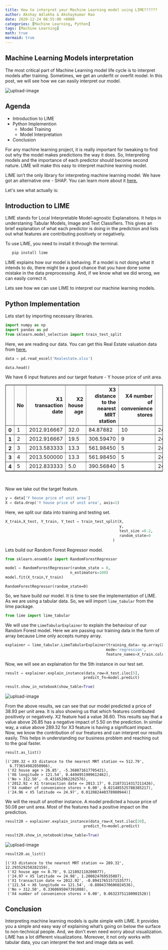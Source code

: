 ```yaml
---
title: How to interpret your Machine Learning model using LIME??????
author: Akshay Adlakha & Akshaykumar Rao
date: 2020-12-24 06:55:00 +0800
categories: [Machine Learning, Python]
tags: [Machine Learning]
math: true 
mermaid: true
---
```



## Machine Learning Models interpretation

The most critical part of Machine Learning model life cycle is to interpret models after training. Sometimes, we get an underfit or overfit model. In this post, we will see how we can easily interpret our model. 

![upload-image](/assets/img/sample/modelinter1.jpg)

## Agenda

- Introduction to LIME
- Python Implemention
  - Model Training 
  - Model Interpretation
- Conclusion
 
For any machine learning project, it is really important for tweaking to find out why the model makes predictions the way it does. So, Interpreting models and the importance of each predictor should become second nature. LIME will make this easy to interpret machine learning model.

LIME isn’t the only library for interpreting machine learning model. We have got an alternative one -  SHAP. You can learn more about it [here.](https://thinkdatascience.github.io/posts/Interpretation_using_SHAP/)

Let's see what actually is:

## Introduction to LIME

LIME stands for Local Interpretable Model-agnostic Explanations. It helps in understaning Tabular Models, Image and Text Classifiers. This gives an brief explanation of what each predictor is doing in the prediction and lists out what features are contributing positively or negatively.

To use LIME, you need to install it through the terminal.
 
 ```python
    pip install lime
 ```
 
LIME explains how our model is behaving. If a model is not doing what it intends to do, there might be a good chance that you have done some mistake in the data preprocessing. And, if we know what we did wrong, we can easily correct it. 

Lets see how we can use LIME to interpret our machine learning models.

## Python Implementation

Lets start by importing necessary libraries.

```python
import numpy as np
import pandas as pd
from sklearn.model_selection import train_test_split
```

Here, we are reading our data. You can get this Real Estate valuation data from [here.](https://archive.ics.uci.edu/ml/datasets/Real+estate+valuation+data+set)

```python
data = pd.read_excel('Realestate.xlsx')
```


```python
data.head()
```


We have 6 input features and our target feature - Y house price of unit area.

<div>
<style scoped>
    .dataframe tbody tr th:only-of-type {
        vertical-align: middle;
    }

    .dataframe tbody tr th {
        vertical-align: top;
    }

    .dataframe thead th {
        text-align: right;
    }
</style>
<table border="1" class="dataframe">
  <thead>
    <tr style="text-align: right;">
      <th></th>
      <th>No</th>
      <th>X1 transaction date</th>
      <th>X2 house age</th>
      <th>X3 distance to the nearest MRT station</th>
      <th>X4 number of convenience stores</th>
      <th>X5 latitude</th>
      <th>X6 longitude</th>
      <th>Y house price of unit area</th>
    </tr>
  </thead>
  <tbody>
    <tr>
      <th>0</th>
      <td>1</td>
      <td>2012.916667</td>
      <td>32.0</td>
      <td>84.87882</td>
      <td>10</td>
      <td>24.98298</td>
      <td>121.54024</td>
      <td>37.9</td>
    </tr>
    <tr>
      <th>1</th>
      <td>2</td>
      <td>2012.916667</td>
      <td>19.5</td>
      <td>306.59470</td>
      <td>9</td>
      <td>24.98034</td>
      <td>121.53951</td>
      <td>42.2</td>
    </tr>
    <tr>
      <th>2</th>
      <td>3</td>
      <td>2013.583333</td>
      <td>13.3</td>
      <td>561.98450</td>
      <td>5</td>
      <td>24.98746</td>
      <td>121.54391</td>
      <td>47.3</td>
    </tr>
    <tr>
      <th>3</th>
      <td>4</td>
      <td>2013.500000</td>
      <td>13.3</td>
      <td>561.98450</td>
      <td>5</td>
      <td>24.98746</td>
      <td>121.54391</td>
      <td>54.8</td>
    </tr>
    <tr>
      <th>4</th>
      <td>5</td>
      <td>2012.833333</td>
      <td>5.0</td>
      <td>390.56840</td>
      <td>5</td>
      <td>24.97937</td>
      <td>121.54245</td>
      <td>43.1</td>
    </tr>
  </tbody>
</table>
</div>
<br>


Now we take out the target feature.

```python
y = data['Y house price of unit area']
X = data.drop('Y house price of unit area', axis=1)
```

Here, we split our data into training and testing set.

```python
X_train,X_test, Y_train, Y_test = train_test_split(X,
                                                   y,
                                                   test_size =0.2,
                                                   random_state=0
                                                )
```

Lets build our Random Forest Regressor model.

```python
from sklearn.ensemble import RandomForestRegressor
```


```python
model = RandomForestRegressor(random_state = 0,
                             n_estimators=100)
model.fit(X_train,Y_train)
```




    RandomForestRegressor(random_state=0)


So, we have build our model. It is time to see the implementation of LIME. As we are using a tabular data. So, we will import `lime_tabular` from the lime package.

```python
from lime import lime_tabular
```

We will use the `LimeTabularExplainer` to explain the behaviour of our Random Forest model. Here we are passing our training data in the form of array because Lime only accepts numpy array.

```python
explainer = lime_tabular.LimeTabularExplainer(training_data= np.array(X_train),
                                             mode='regression',
                                             feature_names=X_train.columns)
```

Now, we will see an explaination for the 5th instance in our test set. 

```python
result = explainer.explain_instance(data_row=X_test.iloc[5],
                                   predict_fn=model.predict)
```

```python
result.show_in_notebook(show_table=True)
```

![upload-image](/assets/img/sample/lime1.png)


From the above results, we can see that our model predicted a price of 38.93 per unit area. It is also showing us that which features contributed positively or negatively. X2 feature had a value 36.60. This results say that a value above 26.85 has a negative impact of 5.50 on the prediction. In similar way, a value above 289.32 for X3 feature is having a significant impact. Now, we know the contribution of our freatures and can interpret our results easily. This helps in understanding our business problem and reaching out to the goal faster. 


```python
result.as_list()
```




    [('289.32 < X3 distance to the nearest MRT station <= 512.79',
      6.773654982050966),
     ('X2 house age > 26.85', -5.368871617705421),
     ('X6 longitude > 121.54', 0.4494951909612462),
     ('No > 312.50', -0.431652062202576),
     ('2012.92 < X1 transaction date <= 2013.17', 0.21873114317211426),
     ('X4 number of convenience stores > 6.00', 0.021485525788385217),
     ('24.96 < X5 latitude <= 24.97', 0.012082440378980944)]


We will the result of another instance. A model predicted a house price of 50.08 per unit area. Most of the features had a positive impact on the prediction.


```python
result20 = explainer.explain_instance(data_row=X_test.iloc[20],
                                   predict_fn=model.predict)
```


```python
result20.show_in_notebook(show_table=True)
```

![upload-image](/assets/img/sample/lime2.png)



```python
result20.as_list()
```




    [('X3 distance to the nearest MRT station <= 289.32', 12.293529250282159),
     ('X2 house age <= 8.70', 9.121892110200877),
     ('24.97 < X5 latitude <= 24.98', 1.200824769535087),
     ('X1 transaction date <= 2012.92', -0.8941765157153577),
     ('121.54 < X6 longitude <= 121.54', -0.8804370606024536),
     ('No > 312.50', 0.3360695047391088),
     ('X4 number of convenience stores > 6.00', 0.06323751180901528)]


## Conclusion

Interpreting machine learning models is quite simple with LIME. It provides you a simple and easy way of explaining what’s going on below the surface to non-technical people. And, we don't even need worry about visualization. LIME has a lot different visualizations. Moreover, it not only works with tabular data, you can interpret the text and image data as well.   


